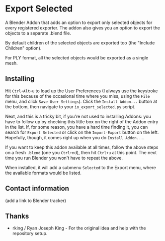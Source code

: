Export Selected
===============

A Blender Addon that adds an option to export only selected objects for every
registered exporter. The addon also gives you an option to export the objects
to a separate .blend file.

By default children of the selected objects are exported too (the "Include
Children" option).

For PLY format, all the selected objects would be exported as a single mesh.

Installing
----------

Hit `Ctrl+Alt+u` to load up the User Preferences (I always use the keystroke
for this because of the occasional time where you miss, using the `File` menu,
and click `Save User Settings`). Click the `Install Addon...` button at the
bottom, then navigate to your `io_export_selected.py` script.

Next, and this is a tricky bit, if you're not used to installing Addons: you
have to follow up by checking this little box on the right of the Addon entry
in the list. If, for some reason, you have a hard time finding it, you can
search for `Export Selected` or click on the `Import-Export` button on the
left. Hopefully, though, it comes right up when you do `Install Addon...`.

If you want to keep this addon available at all times, follow the above
steps on a fresh `.blend` (one you `Ctrl+n`d), then hit `Ctrl+u` at this
point. The next time you run Blender you won't have to repeat the above.

When installed, it will add a submenu `Selected` to the Export menu, where
the available formats would be listed.

Contact information
-------------------

(add a link to Blender tracker)

Thanks
------

- rking / Ryan Joseph King - For the original idea and help with the
  repository setup.

